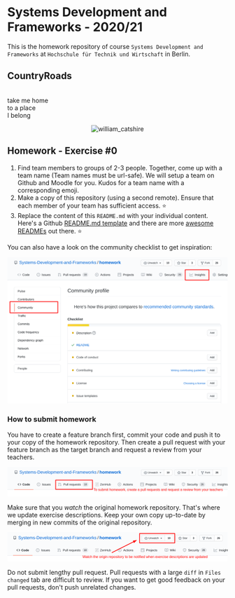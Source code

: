 # Systems Development and Frameworks - 2020/21

This is the homework repository of course `Systems Development and Frameworks`
at `Hochschule für Technik und Wirtschaft` in Berlin.

## CountryRoads
<p>
<br>
take me home
<br>
to a place
<br>
I belong
<br>
</p>
<p align="center">
  <img src="https://media1.tenor.com/images/cd82c6c47124c39429d06f50dbc2e7e1/tenor.gif?itemid=4573352" alt="william_catshire" width="40%">
<p>

## Homework - Exercise #0

1. Find team members to groups of 2-3 people. Together, come up with a team name (Team names must be url-safe). We will setup a team on Github and Moodle for you. Kudos for a team name with a corresponding emoji. 
2. Make a copy of this repository (using a second remote). Ensure that each member of your team has sufficient access. :star:
3. Replace the content of this `README.md` with your individual content. Here's a Github [README.md template](https://github.com/othneildrew/Best-README-Template) and there are more [awesome READMEs](https://github.com/matiassingers/awesome-readme) out there. :star:

You can also have a look on the community checklist to get inspiration:


![community checklist](./.github/img/community_checklist.png)

### How to submit homework

You have to create a feature branch first, commit your code and push it to your
copy of the homework repository. Then create a pull request with your feature
branch as the target branch and request a review from your teachers.

![create pull request](./.github/img/create_pr.png)

Make sure that you *watch* the original homework repository. That's where we
update exercise descriptions. Keep your own copy up-to-date by merging in new
commits of the original repository.

![watch home repository](./.github/img/watch_repo.png)

Do not submit lengthy pull request. Pull requests with a large `diff` in
`Files changed` tab are difficult to review. If you want to get good feedback on
your pull requests, don't push unrelated changes.
